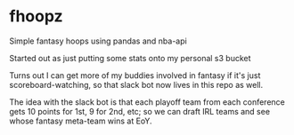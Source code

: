 # fhoopz
Simple fantasy hoops using pandas and nba-api

Started out as just putting some stats onto my personal s3 bucket

Turns out I can get more of my buddies involved in fantasy if it's
just scoreboard-watching, so that slack bot now lives in this repo
as well.

The idea with the slack bot is that each playoff team from each
conference gets 10 points for 1st, 9 for 2nd, etc; so we can
draft IRL teams and see whose fantasy meta-team wins at EoY.
